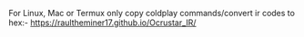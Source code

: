 For Linux, Mac or Termux only 
copy coldplay commands/convert ir codes to hex:- https://raultheminer17.github.io/Ocrustar_IR/
